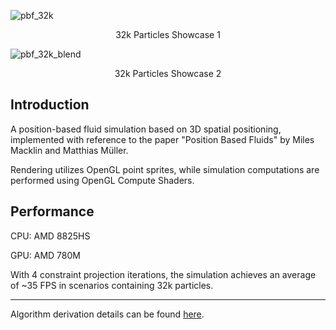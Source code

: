 ![pbf_32k](pbf_32k_1.gif)
<p align="center">32k Particles Showcase 1</p>

![pbf_32k_blend](pbf_32k_2.gif)
<p align="center">32k Particles Showcase 2</p>

## Introduction
A position-based fluid simulation based on 3D spatial positioning, implemented with reference to the paper "Position Based Fluids" by Miles Macklin and Matthias Müller.

Rendering utilizes OpenGL point sprites, while simulation computations are performed using OpenGL Compute Shaders.

## Performance
CPU: AMD 8825HS

GPU: AMD 780M 

With 4 constraint projection iterations, the simulation achieves an average of ~35 FPS in scenarios containing 32k particles.

---- 

Algorithm derivation details can be found [here](https://zhuanlan.zhihu.com/p/31850164166).
